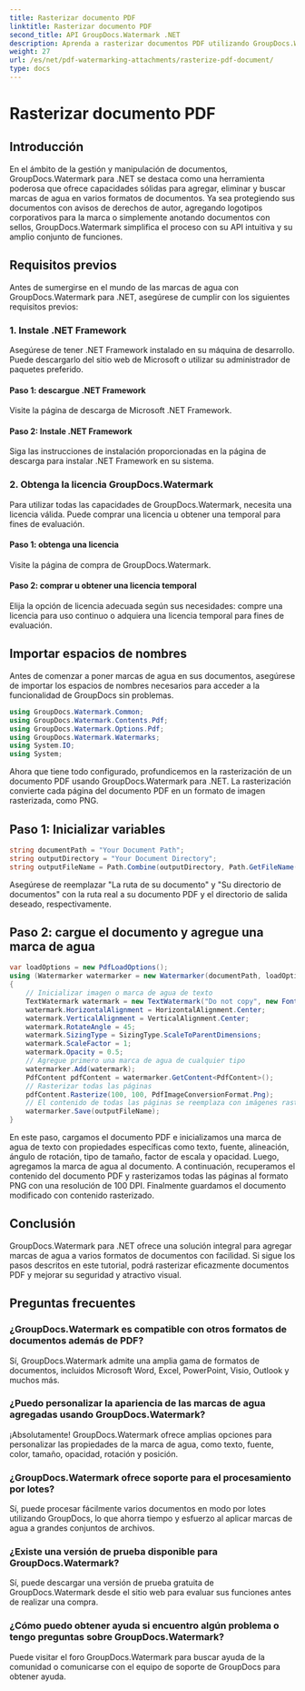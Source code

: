 ```yaml
---
title: Rasterizar documento PDF
linktitle: Rasterizar documento PDF
second_title: API GroupDocs.Watermark .NET
description: Aprenda a rasterizar documentos PDF utilizando GroupDocs.Watermark para .NET. Mejore la seguridad de los documentos y el atractivo visual sin esfuerzo.
weight: 27
url: /es/net/pdf-watermarking-attachments/rasterize-pdf-document/
type: docs
---
```

# Rasterizar documento PDF

## Introducción
En el ámbito de la gestión y manipulación de documentos, GroupDocs.Watermark para .NET se destaca como una herramienta poderosa que ofrece capacidades sólidas para agregar, eliminar y buscar marcas de agua en varios formatos de documentos. Ya sea protegiendo sus documentos con avisos de derechos de autor, agregando logotipos corporativos para la marca o simplemente anotando documentos con sellos, GroupDocs.Watermark simplifica el proceso con su API intuitiva y su amplio conjunto de funciones.
## Requisitos previos
Antes de sumergirse en el mundo de las marcas de agua con GroupDocs.Watermark para .NET, asegúrese de cumplir con los siguientes requisitos previos:
### 1. Instale .NET Framework
Asegúrese de tener .NET Framework instalado en su máquina de desarrollo. Puede descargarlo del sitio web de Microsoft o utilizar su administrador de paquetes preferido.
#### Paso 1: descargue .NET Framework
Visite la página de descarga de Microsoft .NET Framework.
#### Paso 2: Instale .NET Framework
Siga las instrucciones de instalación proporcionadas en la página de descarga para instalar .NET Framework en su sistema.
### 2. Obtenga la licencia GroupDocs.Watermark
Para utilizar todas las capacidades de GroupDocs.Watermark, necesita una licencia válida. Puede comprar una licencia u obtener una temporal para fines de evaluación.
#### Paso 1: obtenga una licencia
Visite la página de compra de GroupDocs.Watermark.
#### Paso 2: comprar u obtener una licencia temporal
Elija la opción de licencia adecuada según sus necesidades: compre una licencia para uso continuo o adquiera una licencia temporal para fines de evaluación.

## Importar espacios de nombres
Antes de comenzar a poner marcas de agua en sus documentos, asegúrese de importar los espacios de nombres necesarios para acceder a la funcionalidad de GroupDocs sin problemas.
```csharp
using GroupDocs.Watermark.Common;
using GroupDocs.Watermark.Contents.Pdf;
using GroupDocs.Watermark.Options.Pdf;
using GroupDocs.Watermark.Watermarks;
using System.IO;
using System;
```

Ahora que tiene todo configurado, profundicemos en la rasterización de un documento PDF usando GroupDocs.Watermark para .NET. La rasterización convierte cada página del documento PDF en un formato de imagen rasterizada, como PNG.
## Paso 1: Inicializar variables
```csharp
string documentPath = "Your Document Path";
string outputDirectory = "Your Document Directory";
string outputFileName = Path.Combine(outputDirectory, Path.GetFileName(documentPath));
```
Asegúrese de reemplazar "La ruta de su documento" y "Su directorio de documentos" con la ruta real a su documento PDF y el directorio de salida deseado, respectivamente.
## Paso 2: cargue el documento y agregue una marca de agua
```csharp
var loadOptions = new PdfLoadOptions();
using (Watermarker watermarker = new Watermarker(documentPath, loadOptions))
{
    // Inicializar imagen o marca de agua de texto
    TextWatermark watermark = new TextWatermark("Do not copy", new Font("Arial", 8));
    watermark.HorizontalAlignment = HorizontalAlignment.Center;
    watermark.VerticalAlignment = VerticalAlignment.Center;
    watermark.RotateAngle = 45;
    watermark.SizingType = SizingType.ScaleToParentDimensions;
    watermark.ScaleFactor = 1;
    watermark.Opacity = 0.5;
    // Agregue primero una marca de agua de cualquier tipo
    watermarker.Add(watermark);
    PdfContent pdfContent = watermarker.GetContent<PdfContent>();
    // Rasterizar todas las páginas
    pdfContent.Rasterize(100, 100, PdfImageConversionFormat.Png);
    // El contenido de todas las páginas se reemplaza con imágenes rasterizadas.
    watermarker.Save(outputFileName);
}
```
En este paso, cargamos el documento PDF e inicializamos una marca de agua de texto con propiedades específicas como texto, fuente, alineación, ángulo de rotación, tipo de tamaño, factor de escala y opacidad. Luego, agregamos la marca de agua al documento. A continuación, recuperamos el contenido del documento PDF y rasterizamos todas las páginas al formato PNG con una resolución de 100 DPI. Finalmente guardamos el documento modificado con contenido rasterizado.

## Conclusión
GroupDocs.Watermark para .NET ofrece una solución integral para agregar marcas de agua a varios formatos de documentos con facilidad. Si sigue los pasos descritos en este tutorial, podrá rasterizar eficazmente documentos PDF y mejorar su seguridad y atractivo visual.
## Preguntas frecuentes
### ¿GroupDocs.Watermark es compatible con otros formatos de documentos además de PDF?
Sí, GroupDocs.Watermark admite una amplia gama de formatos de documentos, incluidos Microsoft Word, Excel, PowerPoint, Visio, Outlook y muchos más.
### ¿Puedo personalizar la apariencia de las marcas de agua agregadas usando GroupDocs.Watermark?
¡Absolutamente! GroupDocs.Watermark ofrece amplias opciones para personalizar las propiedades de la marca de agua, como texto, fuente, color, tamaño, opacidad, rotación y posición.
### ¿GroupDocs.Watermark ofrece soporte para el procesamiento por lotes?
Sí, puede procesar fácilmente varios documentos en modo por lotes utilizando GroupDocs, lo que ahorra tiempo y esfuerzo al aplicar marcas de agua a grandes conjuntos de archivos.
### ¿Existe una versión de prueba disponible para GroupDocs.Watermark?
Sí, puede descargar una versión de prueba gratuita de GroupDocs.Watermark desde el sitio web para evaluar sus funciones antes de realizar una compra.
### ¿Cómo puedo obtener ayuda si encuentro algún problema o tengo preguntas sobre GroupDocs.Watermark?
Puede visitar el foro GroupDocs.Watermark para buscar ayuda de la comunidad o comunicarse con el equipo de soporte de GroupDocs para obtener ayuda.